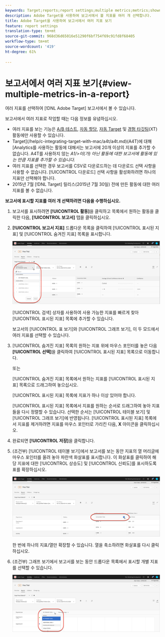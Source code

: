 ```yaml
---
keywords: Target;reports;report settings;multiple metrics;metrics;shown metrics;hidden metrics
description: Adobe Target을 사용하여 보고서에서 볼 지표를 여러 개 선택합니다.
title: Adobe Target을 사용하여 보고서에서 여러 지표 보기
feature: report settings
translation-type: tm+mt
source-git-commit: 968d36d65016e51290f6bf754f69c91fd8f68405
workflow-type: tm+mt
source-wordcount: '419'
ht-degree: 61%

---
```



# 보고서에서 여러 지표 보기{#view-multiple-metrics-in-a-report}

여러 지표를 선택하여 [!DNL Adobe Target] 보고서에서 볼 수 있습니다.

보고서에서 여러 지표로 작업할 때는 다음 정보를 유념하십시오.

* 여러 지표를 보는 기능은 [A/B 테스트](/help/c-activities/t-test-ab/test-ab.md), [자동 할당](/help/c-activities/automated-traffic-allocation/automated-traffic-allocation.md), [자동 Target](/help/c-activities/auto-target/auto-target-to-optimize.md) 및 [경험 타깃팅](/help/c-activities/t-experience-target/experience-target.md)(XT) 활동에만 사용할 수 있습니다.
* Target](/help/c-integrating-target-with-mac/a4t/a4t.md)(A4T)에 대해 [Analytics를 사용하는 활동에 대해서는 보고서에 20개 이상의 지표를 추가할 수 없습니다. A4T를 사용하지 않는 *A1/>이(가) 아닌 활동에 대한 보고서에 활동에 있는 만큼 지표를 추가할 수 있습니다.*
* 여러 지표를 선택한 경우 보고서를 CSV로 다운로드하는 데 [](/help/c-reports/downloading-data-in-csv-file.md)다운로드 선택 사항을 사용할 수 없습니다. [!UICONTROL 다운로드] 선택 사항을 활성화하려면 하나의 지표만 선택해야 합니다.
* 2015년 7월 [!DNL Target] 릴리스(2015년 7월 30일) 전에 만든 활동에 대한 여러 지표를 볼 수 없습니다.

**보고서에 표시할 지표를 여러 개 선택하려면 다음을 수행하십시오.**

1. 보고서를 표시하려면 **[!UICONTROL 활동]**&#x200B;을 클릭하고 목록에서 원하는 활동을 클릭한 다음, **[!UICONTROL 보고서]** 탭을 클릭하십시오.
1. **[!UICONTROL 보고서 지표]** 드롭다운 목록을 클릭하여 [!UICONTROL 표시된 지표] 및 [!UICONTROL 숨겨진 지표] 목록을 표시합니다.

   ![](assets/multiple_metrics.png)

   [!UICONTROL 검색] 상자를 사용하여 사용 가능한 지표를 빠르게 찾아 [!UICONTROL 표시된 지표] 목록에 추가할 수 있습니다.

   보고서의 [!UICONTROL 표 보기]와 [!UICONTROL 그래프 보기], 이 두 모드에서 여러 지표를 선택할 수 있습니다.

1. [!UICONTROL 숨겨진 지표] 목록의 원하는 지표 위에 마우스 포인터를 놓은 다음 **[!UICONTROL 선택]**&#x200B;을 클릭하여 [!UICONTROL 표시된 지표] 목록으로 이동합니다.

   또는

   [!UICONTROL 숨겨진 지표] 목록에서 원하는 지표를 [!UICONTROL 표시된 지표] 목록으로 드래그하여 놓으십시오.

   [!UICONTROL 표시된 지표] 목록에 지표가 하나 이상 있어야 합니다.

   [!UICONTROL 표시된 지표] 목록에서 지표를 원하는 순서로 드래그하여 놓아 지표들을 다시 정렬할 수 있습니다. 선택한 순서는 [!UICONTROL 테이블 보기] 및 [!UICONTROL 그래프 보기]에 반영됩니다. [!UICONTROL 표시된 지표] 목록에서 지표를 제거하려면 지표를 마우스 포인터로 가리킨 다음, **X** 아이콘을 클릭하십시오.

1. 완료되면 **[!UICONTROL 저장]**&#x200B;을 클릭합니다.
1. (조건부) [!UICONTROL 테이블 보기]에서 보고서를 보는 동안 지표의 열 머리글에 마우스 포인터를 올려 놓아 파란색 화살표를 표시합니다. 이 화살표를 클릭하여 해당 지표에 대한 [!UICONTROL 상승도] 및 [!UICONTROL 신뢰도]를 표시하도록 표를 확장하십시오.

   ![](assets/multiple_metrics_table.png)

   한 번에 하나의 지표/열만 확장할 수 있습니다. 열을 축소하려면 화살표를 다시 클릭하십시오.

1. (조건부) 그래프 보기에서 보고서를 보는 동안 드롭다운 목록에서 표시할 개별 지표를 선택할 수 있습니다.

   ![](assets/multiple_metrics_graph.png)

